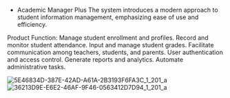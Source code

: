 * Academic Manager Plus
The system introduces a modern approach to student information management, emphasizing ease of use and efficiency.

Product Function:
Manage student enrollment and profiles.
Record and monitor student attendance.
Input and manage student grades.
Facilitate communication among teachers, students, and parents.
User authentication and access control.
Generate reports and analytics.
Automate administrative tasks.


![5E46834D-387E-42AD-A61A-2B3193F6FA3C_1_201_a](https://github.com/user-attachments/assets/9a236065-cd6b-43e3-87fb-336523bb823e)
![36213D9E-E6E2-46AF-9F46-0563412D7D94_1_201_a](https://github.com/user-attachments/assets/3f10bad0-33d6-446f-afee-e192e736886d)




